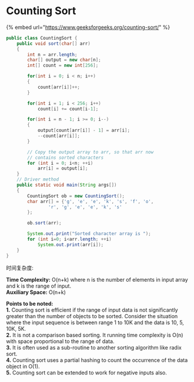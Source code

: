 # Counting Sort

{% embed url="https://www.geeksforgeeks.org/counting-sort/" %}

```java
public class CountingSort {
    public void sort(char[] arr)
    {
        int n = arr.length;
        char[] output = new char[n];
        int[] count = new int[256];

        for(int i = 0; i < n; i++)
        {
            count[arr[i]]++;
        }

        for(int i = 1; i < 256; i++)
            count[i] += count[i-1];

        for(int i = n - 1; i >= 0; i--)
        {
            output[count[arr[i]] - 1] = arr[i];
            --count[arr[i]];
        }

        // Copy the output array to arr, so that arr now
        // contains sorted characters
        for (int i = 0; i<n; ++i)
            arr[i] = output[i];
    }
    // Driver method
    public static void main(String args[])
    {
        CountingSort ob = new CountingSort();
        char arr[] = {'g', 'e', 'e', 'k', 's', 'f', 'o',
                'r', 'g', 'e', 'e', 'k', 's'
        };

        ob.sort(arr);

        System.out.print("Sorted character array is ");
        for (int i=0; i<arr.length; ++i)
            System.out.print(arr[i]);
    }
}

```

时间复杂度:

**Time Complexity:** O\(n+k\) where n is the number of elements in input array and k is the range of input.  
**Auxiliary Space:** O\(n+k\)

**Points to be noted:**  
**1.** Counting sort is efficient if the range of input data is not significantly greater than the number of objects to be sorted. Consider the situation where the input sequence is between range 1 to 10K and the data is 10, 5, 10K, 5K.  
**2.** It is not a comparison based sorting. It running time complexity is O\(n\) with space proportional to the range of data.  
**3.** It is often used as a sub-routine to another sorting algorithm like radix sort.  
**4.** Counting sort uses a partial hashing to count the occurrence of the data object in O\(1\).  
**5.** Counting sort can be extended to work for negative inputs also.

